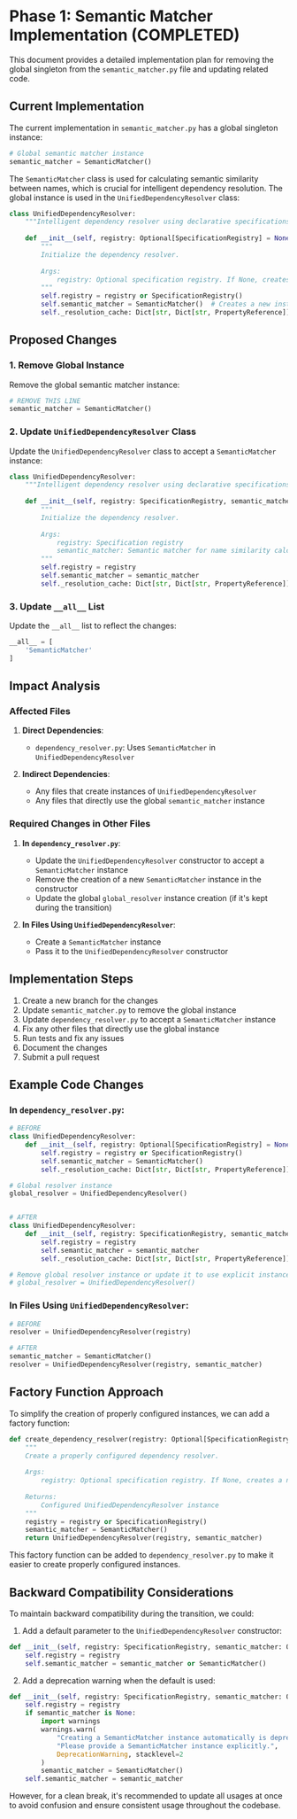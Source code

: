 # Phase 1: Semantic Matcher Implementation (COMPLETED)

This document provides a detailed implementation plan for removing the global singleton from the `semantic_matcher.py` file and updating related code.

## Current Implementation

The current implementation in `semantic_matcher.py` has a global singleton instance:

```python
# Global semantic matcher instance
semantic_matcher = SemanticMatcher()
```

The `SemanticMatcher` class is used for calculating semantic similarity between names, which is crucial for intelligent dependency resolution. The global instance is used in the `UnifiedDependencyResolver` class:

```python
class UnifiedDependencyResolver:
    """Intelligent dependency resolver using declarative specifications."""
    
    def __init__(self, registry: Optional[SpecificationRegistry] = None):
        """
        Initialize the dependency resolver.
        
        Args:
            registry: Optional specification registry. If None, creates a new one.
        """
        self.registry = registry or SpecificationRegistry()
        self.semantic_matcher = SemanticMatcher()  # Creates a new instance instead of using the global one
        self._resolution_cache: Dict[str, Dict[str, PropertyReference]] = {}
```

## Proposed Changes

### 1. Remove Global Instance

Remove the global semantic matcher instance:

```python
# REMOVE THIS LINE
semantic_matcher = SemanticMatcher()
```

### 2. Update `UnifiedDependencyResolver` Class

Update the `UnifiedDependencyResolver` class to accept a `SemanticMatcher` instance:

```python
class UnifiedDependencyResolver:
    """Intelligent dependency resolver using declarative specifications."""
    
    def __init__(self, registry: SpecificationRegistry, semantic_matcher: SemanticMatcher):
        """
        Initialize the dependency resolver.
        
        Args:
            registry: Specification registry
            semantic_matcher: Semantic matcher for name similarity calculations
        """
        self.registry = registry
        self.semantic_matcher = semantic_matcher
        self._resolution_cache: Dict[str, Dict[str, PropertyReference]] = {}
```

### 3. Update `__all__` List

Update the `__all__` list to reflect the changes:

```python
__all__ = [
    'SemanticMatcher'
]
```

## Impact Analysis

### Affected Files

1. **Direct Dependencies**:
   - `dependency_resolver.py`: Uses `SemanticMatcher` in `UnifiedDependencyResolver`

2. **Indirect Dependencies**:
   - Any files that create instances of `UnifiedDependencyResolver`
   - Any files that directly use the global `semantic_matcher` instance

### Required Changes in Other Files

1. **In `dependency_resolver.py`**:
   - Update the `UnifiedDependencyResolver` constructor to accept a `SemanticMatcher` instance
   - Remove the creation of a new `SemanticMatcher` instance in the constructor
   - Update the global `global_resolver` instance creation (if it's kept during the transition)

2. **In Files Using `UnifiedDependencyResolver`**:
   - Create a `SemanticMatcher` instance
   - Pass it to the `UnifiedDependencyResolver` constructor

## Implementation Steps

1. Create a new branch for the changes
2. Update `semantic_matcher.py` to remove the global instance
3. Update `dependency_resolver.py` to accept a `SemanticMatcher` instance
4. Fix any other files that directly use the global instance
5. Run tests and fix any issues
6. Document the changes
7. Submit a pull request

## Example Code Changes

### In `dependency_resolver.py`:

```python
# BEFORE
class UnifiedDependencyResolver:
    def __init__(self, registry: Optional[SpecificationRegistry] = None):
        self.registry = registry or SpecificationRegistry()
        self.semantic_matcher = SemanticMatcher()
        self._resolution_cache: Dict[str, Dict[str, PropertyReference]] = {}

# Global resolver instance
global_resolver = UnifiedDependencyResolver()


# AFTER
class UnifiedDependencyResolver:
    def __init__(self, registry: SpecificationRegistry, semantic_matcher: SemanticMatcher):
        self.registry = registry
        self.semantic_matcher = semantic_matcher
        self._resolution_cache: Dict[str, Dict[str, PropertyReference]] = {}

# Remove global resolver instance or update it to use explicit instances
# global_resolver = UnifiedDependencyResolver()
```

### In Files Using `UnifiedDependencyResolver`:

```python
# BEFORE
resolver = UnifiedDependencyResolver(registry)

# AFTER
semantic_matcher = SemanticMatcher()
resolver = UnifiedDependencyResolver(registry, semantic_matcher)
```

## Factory Function Approach

To simplify the creation of properly configured instances, we can add a factory function:

```python
def create_dependency_resolver(registry: Optional[SpecificationRegistry] = None) -> UnifiedDependencyResolver:
    """
    Create a properly configured dependency resolver.
    
    Args:
        registry: Optional specification registry. If None, creates a new one.
        
    Returns:
        Configured UnifiedDependencyResolver instance
    """
    registry = registry or SpecificationRegistry()
    semantic_matcher = SemanticMatcher()
    return UnifiedDependencyResolver(registry, semantic_matcher)
```

This factory function can be added to `dependency_resolver.py` to make it easier to create properly configured instances.

## Backward Compatibility Considerations

To maintain backward compatibility during the transition, we could:

1. Add a default parameter to the `UnifiedDependencyResolver` constructor:

```python
def __init__(self, registry: SpecificationRegistry, semantic_matcher: Optional[SemanticMatcher] = None):
    self.registry = registry
    self.semantic_matcher = semantic_matcher or SemanticMatcher()
```

2. Add a deprecation warning when the default is used:

```python
def __init__(self, registry: SpecificationRegistry, semantic_matcher: Optional[SemanticMatcher] = None):
    self.registry = registry
    if semantic_matcher is None:
        import warnings
        warnings.warn(
            "Creating a SemanticMatcher instance automatically is deprecated. "
            "Please provide a SemanticMatcher instance explicitly.",
            DeprecationWarning, stacklevel=2
        )
        semantic_matcher = SemanticMatcher()
    self.semantic_matcher = semantic_matcher
```

However, for a clean break, it's recommended to update all usages at once to avoid confusion and ensure consistent usage throughout the codebase.
